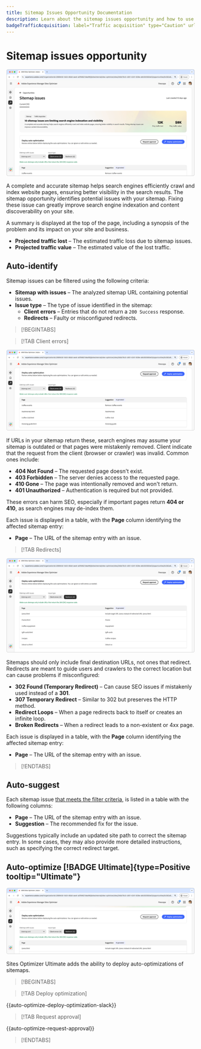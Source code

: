 ```yaml
---
title: Sitemap Issues Opportunity Documentation
description: Learn about the sitemap issues opportunity and how to use it to improve traffic acquisition.
badgeTrafficAcquisition: label="Traffic acquisition" type="Caution" url="../../opportunity-types/traffic-acquisition.md" tooltip="Traffic acquisition"
---
```


# Sitemap issues opportunity

![Sitemap issues opportunity](./assets/sitemap-issues/hero.png)

A complete and accurate sitemap helps search engines efficiently crawl and index website pages, ensuring better visibility in the search results. The sitemap opportunity identifies potential issues with your sitemap. Fixing these issue can greatly improve search engine indexation and content discoverability on your site.

A summary is displayed at the top of the page, including a synopsis of the problem and its impact on your site and business.

* **Projected traffic lost** – The estimated traffic loss due to sitemap issues.
* **Projected traffic value** – The estimated value of the lost traffic.

## Auto-identify

Sitemap issues can be filtered using the following criteria:  

* **Sitemap with issues** – The analyzed sitemap URL containing potential issues.  
* **Issue type** – The type of issue identified in the sitemap:  
  * **Client errors** – Entries that do not return a `200 Success` response.  
  * **Redirects** – Faulty or misconfigured redirects.  

>[!BEGINTABS]

>[!TAB Client errors]

![Auto-identify sitemap client errors](./assets/sitemap-issues/auto-identify-client-errors.png)  

 If URLs in your sitemap return these, search engines may assume your sitemap is outdated or that pages were mistakenly removed. Client indicate that the request from the client (browser or crawler) was invalid. Common ones include:

* **404 Not Found** – The requested page doesn't exist.
* **403 Forbidden** – The server denies access to the requested page.
* **410 Gone** – The page was intentionally removed and won't return.
* **401 Unauthorized** – Authentication is required but not provided.

These errors can harm SEO, especially if important pages return **404 or 410**, as search engines may de-index them.

Each issue is displayed in a table, with the **Page** column identifying the affected sitemap entry:  

* **Page** – The URL of the sitemap entry with an issue.  

>[!TAB Redirects]

![Auto-identify sitemap client errors](./assets/sitemap-issues/auto-identify-redirects.png)  

Sitemaps should only include final destination URLs, not ones that redirect. Redirects are meant to guide users and crawlers to the correct location but can cause problems if misconfigured:

* **302 Found (Temporary Redirect)** – Can cause SEO issues if mistakenly used instead of a **301**.
* **307 Temporary Redirect** – Similar to 302 but preserves the HTTP method.
* **Redirect Loops** – When a page redirects back to itself or creates an infinite loop.
* **Broken Redirects** – When a redirect leads to a non-existent or 4xx page.

Each issue is displayed in a table, with the **Page** column identifying the affected sitemap entry:  

* **Page** – The URL of the sitemap entry with an issue.  

>[!ENDTABS]

## Auto-suggest  

Each sitemap issue [that meets the filter criteria](#auto-identify), is listed in a table with the following columns:  

* **Page** – The URL of the sitemap entry with an issue.  
* **Suggestion** – The recommended fix for the issue.  

Suggestions typically include an updated site path to correct the sitemap entry. In some cases, they may also provide more detailed instructions, such as specifying the correct redirect target.  

## Auto-optimize [!BADGE Ultimate]{type=Positive tooltip="Ultimate"}


![Auto-optimize Sitemap issues](./assets/sitemap-issues/auto-optimize.png)

Sites Optimizer Ultimate adds the ability to deploy auto-optimizations of sitemaps. 

>[!BEGINTABS]

>[!TAB Deploy optimization]

{{auto-optimize-deploy-optimization-slack}}

>[!TAB Request approval]

{{auto-optimize-request-approval}}

>[!ENDTABS]